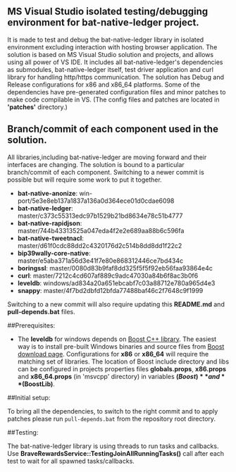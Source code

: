 ## MS Visual Studio isolated testing/debugging environment for bat-native-ledger project.

It is made to test and debug the bat-native-ledger library in isolated environment excluding interaction with hosting browser application. 
The solution is based on MS Visual Studio solution and projects, and allows using all power of VS IDE.
It includes all bat-native-ledger's dependencies as submodules, bat-native-ledger itself, test driver application and curl library for handling http/https communication. 
The solution has Debug and Release configurations for x86 and x86_64 platforms. 
Some of the dependencies have pre-generated configuration files and minor patches to make code compilable in VS. 
(The config files and patches are located in **'patches'** directory.)

## Branch/commit of each component used in the solution.  

All libraries,including bat-native-ledger are moving forward and their interfaces are changing. The solution is bound to a particular branch/commit of each component.
Switching to a newer commit is possible but will require some work to put it together.

* **bat-native-anonize**:  win-port/5e3e8eb137a1837a136a0d364ece01d0cdae6098
* **bat-native-ledger**: master/c373c55313edc97b1529b21bd8634e78c51b4777
* **bat-native-rapidjson**: master/744b43313525a047eda4f2e2e689aa88b6c596fa
* **bat-native-tweetnacl**: master/d61f0cdc88dd2c4320176d2c514b8dd8dd1f22c2
* **bip39wally-core-native**: master/e5aba371a56d3e41f7e80e868312446ce7bd434c 
* **boringssl**: master/0080d83b9faf8dd325f5f5f92eb56faa93864e4c 
* **curl**: master/7212c4cd607af889c9adc47030a84b6f8ac3b0f6 
* **leveldb**: windows/ad834a20a651ebcabf7c03a88712e780a965d4e3 
* **snappy**: master/4f7bd2dbfd12bfda77488baf46c2f7648c9f1999 

Switching to a new commit will also require updating this **README.md** and **pull-depends.bat** files.

##Prerequisites:

* The **leveldb** for windows depends on [Boost C++ library](https://www.boost.org/). The easiest way is to install pre-built Windows binaries and source files from [Boost download page](https://www.boost.org/users/download).
Configurations for **x86** or **x86_64** will require the matching set of libraries. The location of Boost include directory and libs can be configured in projects properties files **globals.props**, **x86.props** and **x86_64.props** (in 'msvcpp' directory) in variables **$(Boost)** and **$(BoostLib)**.

##Initial setup:

To bring all the dependencies, to switch to the right commit and to apply patches please run `pull-depends.bat` from the repository root directory. 

##Testing:

The bat-native-ledger library is using threads to run tasks and callbacks. 
Use **BraveRewardsService::TestingJoinAllRunningTasks()** call after each test to wait for all spawned tasks/callbacks.
